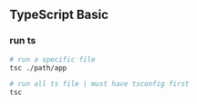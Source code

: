 ## TypeScript Basic

### run ts
```bash
# run a specific file
tsc ./path/app

# run all ts file | must have tsconfig first
tsc
```
